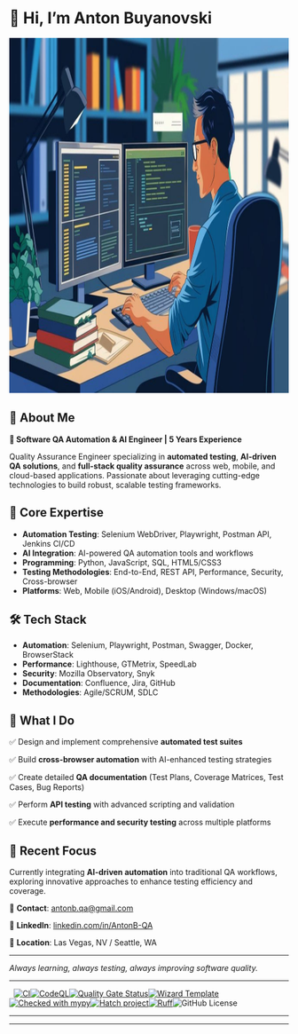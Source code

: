 # 👋 Hi, I’m Anton Buyanovski

<img src="Resources/photo_2025-08-12_15-14-04.jpg" width="1012" height="640" alt="Alt text">


## 🎯 About Me

**🚀 Software QA Automation & AI Engineer | 5 Years Experience**

Quality Assurance Engineer specializing in **automated testing**, **AI-driven QA solutions**, and **full-stack quality assurance** across web, mobile, and cloud-based applications. Passionate about leveraging cutting-edge technologies to build robust, scalable testing frameworks.

## 🔧 **Core Expertise**

- **Automation Testing**: Selenium WebDriver, Playwright, Postman API, Jenkins CI/CD
- **AI Integration**: AI-powered QA automation tools and workflows
- **Programming**: Python, JavaScript, SQL, HTML5/CSS3
- **Testing Methodologies**: End-to-End, REST API, Performance, Security, Cross-browser
- **Platforms**: Web, Mobile (iOS/Android), Desktop (Windows/macOS)

## 🛠️ **Tech Stack**

- **Automation**: Selenium, Playwright, Postman, Swagger, Docker, BrowserStack
- **Performance**: Lighthouse, GTMetrix, SpeedLab
- **Security**: Mozilla Observatory, Snyk
- **Documentation**: Confluence, Jira, GitHub
- **Methodologies**: Agile/SCRUM, SDLC

## 🎯 **What I Do**

✅ Design and implement comprehensive **automated test suites**

✅ Build **cross-browser automation** with AI-enhanced testing strategies

✅ Create detailed **QA documentation** (Test Plans, Coverage Matrices, Test Cases, Bug Reports)

✅ Perform **API testing** with advanced scripting and validation

✅ Execute **performance and security testing** across multiple platforms

## 🌟 **Recent Focus**

Currently integrating **AI-driven automation** into traditional QA workflows, exploring innovative approaches to enhance testing efficiency and coverage.

📧 **Contact**: [antonb.qa@gmail.com](mailto:antonb.qa@gmail.com)

🔗 **LinkedIn**: [linkedin.com/in/AntonB-QA](https://linkedin.com/in/AntonB-QA)

📍 **Location**: Las Vegas, NV / Seattle, WA

------

*Always learning, always testing, always improving software quality.*


______________________________________________________________________

​   ​											                [![CI](https://github.com/fschuch/wizard-template/actions/workflows/ci.yaml/badge.svg?branch=main)](https://github.com/fschuch/wizard-template/actions/workflows/ci.yaml)[![CodeQL](https://github.com/fschuch/wizard-template/actions/workflows/github-code-scanning/codeql/badge.svg)](https://github.com/fschuch/wizard-template/actions/workflows/github-code-scanning/codeql)[![Quality Gate Status](https://sonarcloud.io/api/project_badges/measure?project=fschuch_wizard-template&metric=alert_status)](https://sonarcloud.io/summary/new_code?id=fschuch_wizard-template)[![Wizard Template](https://img.shields.io/badge/Wizard-Template-%23447CAA)](https://github.com/fschuch/wizard-template)[![Checked with mypy](https://www.mypy-lang.org/static/mypy_badge.svg)](https://mypy-lang.org/)[![Hatch project](https://img.shields.io/badge/%F0%9F%A5%9A-Hatch-4051b5.svg)](https://github.com/pypa/hatch)[![Ruff](https://img.shields.io/endpoint?url=https://raw.githubusercontent.com/astral-sh/ruff/main/assets/badge/v2.json)](https://github.com/astral-sh/ruff)![GitHub License](https://img.shields.io/github/license/fschuch/wizard-template?color=blue)

______________________________________________________________________


______________________________________________________________________

